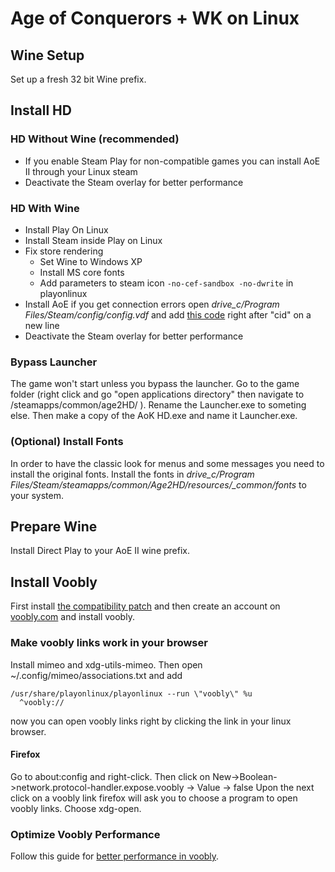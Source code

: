 # Age of Conquerors + WK on Linux
## Wine Setup
Set up a fresh 32 bit Wine prefix.
## Install HD
### HD Without Wine (recommended)
- If you enable Steam Play for non-compatible games you can install AoE II through your Linux steam
- Deactivate the Steam overlay for better performance
### HD With Wine
- Install Play On Linux
- Install Steam inside Play on Linux
- Fix store rendering
    - Set Wine to Windows XP
    - Install MS core fonts
    - Add parameters to steam icon `-no-cef-sandbox -no-dwrite` in playonlinux
- Install AoE if you get connection errors open *drive_c/Program Files/Steam/config/config.vdf* and add [this code](config.vdf) right after "cid" on a new line
- Deactivate the Steam overlay for better performance
### Bypass Launcher
The game won't start unless you bypass the launcher.
Go to the game folder (right click and go "open applications directory" then navigate to /steamapps/common/age2HD/ ). 
Rename the Launcher.exe to someting else. 
Then make a copy of the AoK HD.exe and name it Launcher.exe.
### (Optional) Install Fonts
In order to have the classic look for menus and some messages you need to install the original fonts.
Install the fonts in *drive_c/Program Files/Steam/steamapps/common/Age2HD/resources/_common/fonts* to your system.
## Prepare Wine
Install Direct Play to your AoE II wine prefix.
## Install Voobly
First install [the compatibility patch](https://www.memberplus.net/) and then create an account on [voobly.com](https://www.voobly.com/) and install voobly.
### Make voobly links work in your browser
Install mimeo and xdg-utils-mimeo. Then open ~/.config/mimeo/associations.txt
and add

```
/usr/share/playonlinux/playonlinux --run \"voobly\" %u
  ^voobly://
```
now you can open voobly links right by clicking the link in your linux browser.

#### Firefox
Go to about:config and right-click. Then click on New->Boolean->network.protocol-handler.expose.voobly -> Value -> false
Upon the next click on a voobly link firefox will ask you to choose a program to open voobly links. Choose xdg-open.
### Optimize Voobly Performance
Follow this guide for [better performance in voobly](https://ageofnotes.com/resolve-issues/age-empires-2-max-performance-windows-10/).
